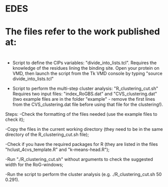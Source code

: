 # EDES
#
# The files refer to the work published at:
#

- Script to define the CIPs variables: "divide_into_lists.tcl".
 Requires the knowledge of the residues lining the binding site.
 Open your protein on VMD, then launch the script from the Tk VMD console by typing "source divide_into_lists.tcl"

- Script to perform the multi-step cluster analysis: "R_clustering_cut.sh"
  Requires two input files: "index_RoGBS.dat" and "CVS_clustering.dat" (two example files are in the folder "example" - remove the first lines from the CVS_clustering.dat file before using   that file for the clustering!).

Steps:
-Check the formatting of the files needed (use the example files to check it);

-Copy the files in the current working directory (they need to be in the same directory of the R_clustering_cut.sh file);

-Check if you have the required packages for R (they are listed in the files "hclust_4cvs_template.R" and "k-means-head.R");

-Run "./R_clustering_cut.sh" without arguments to check the suggested width for the RoG-windows;

-Run the script to perform the cluster analysis (e.g. ./R_clustering_cut.sh 50 0.291).
